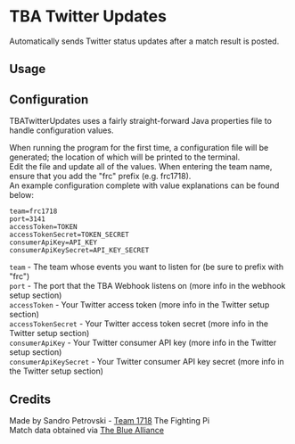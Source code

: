 # TBA Twitter Updates
Automatically sends Twitter status updates after a match result is posted.
## Usage
## Configuration
TBATwitterUpdates uses a fairly straight-forward Java properties file to handle configuration values.

When running the program for the first time, a configuration file will be generated; the location of which will be printed to the terminal.  
Edit the file and update all of the values. When entering the team name, ensure that you add the "frc" prefix (e.g. frc1718).  
An example configuration complete with value explanations can be found below:  
```properties
team=frc1718
port=3141
accessToken=TOKEN
accessTokenSecret=TOKEN_SECRET
consumerApiKey=API_KEY
consumerApiKeySecret=API_KEY_SECRET
```
`team` - The team whose events you want to listen for (be sure to prefix with "frc")  
`port` - The port that the TBA Webhook listens on (more info in the webhook setup section)  
`accessToken` - Your Twitter access token (more info in the Twitter setup section)  
`accessTokenSecret` - Your Twitter access token secret  (more info in the Twitter setup section)  
`consumerApiKey` - Your Twitter consumer API key (more info in the Twitter setup section)   
`consumerApiKeySecret` - Your Twitter consumer API key secret (more info in the Twitter setup section) 
## Credits
Made by Sandro Petrovski - [Team 1718](http://fightingpi.org/) The Fighting Pi  
Match data obtained via [The Blue Alliance](https://www.thebluealliance.com/)
